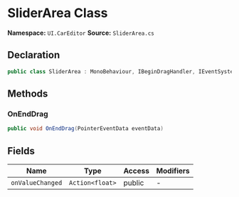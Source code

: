 # SliderArea Class

**Namespace:** `UI.CarEditor`
**Source:** `SliderArea.cs`

## Declaration

```csharp
public class SliderArea : MonoBehaviour, IBeginDragHandler, IEventSystemHandler, IDragHandler, IEndDragHandler
```

## Methods

### OnEndDrag

```csharp
public void OnEndDrag(PointerEventData eventData)
```

## Fields

| Name | Type | Access | Modifiers |
|------|------|--------|-----------|
| `onValueChanged` | `Action<float>` | public | - |

